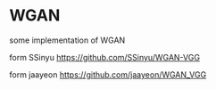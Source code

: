 # WGAN
some implementation of WGAN

form SSinyu https://github.com/SSinyu/WGAN-VGG

form jaayeon https://github.com/jaayeon/WGAN_VGG
